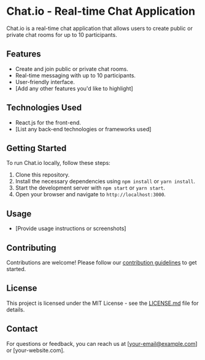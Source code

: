# Chat.io - Real-time Chat Application

Chat.io is a real-time chat application that allows users to create public or private chat rooms for up to 10 participants.

## Features

- Create and join public or private chat rooms.
- Real-time messaging with up to 10 participants.
- User-friendly interface.
- [Add any other features you'd like to highlight]

## Technologies Used

- React.js for the front-end.
- [List any back-end technologies or frameworks used]

## Getting Started

To run Chat.io locally, follow these steps:

1. Clone this repository.
2. Install the necessary dependencies using `npm install` or `yarn install`.
3. Start the development server with `npm start` or `yarn start`.
4. Open your browser and navigate to `http://localhost:3000`.

## Usage

- [Provide usage instructions or screenshots]

## Contributing

Contributions are welcome! Please follow our [contribution guidelines](CONTRIBUTING.md) to get started.

## License

This project is licensed under the MIT License - see the [LICENSE.md](LICENSE.md) file for details.

## Contact

For questions or feedback, you can reach us at [your-email@example.com] or [your-website.com].